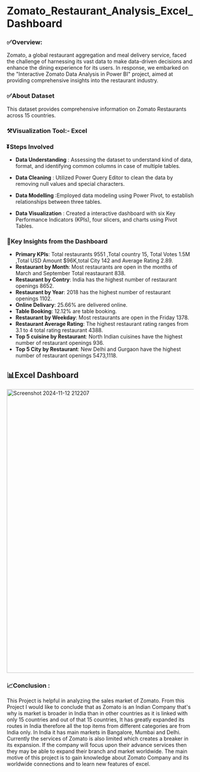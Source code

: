 # Zomato_Restaurant_Analysis_Excel_Dashboard

### ✅️Overview:
Zomato, a global restaurant aggregation and meal delivery service, faced the challenge of harnessing its vast data to make data-driven decisions and enhance the dining experience for its users. In response, we embarked on the "Interactive Zomato Data Analysis in Power BI" project, aimed at providing comprehensive insights into the restaurant industry.

### ✅️About Dataset 
This dataset provides comprehensive information on Zomato Restaurants across 15 countries.

### ⚒️Visualization Tool:- Excel

### ⏬️Steps Involved

  + **Data Understanding** : Assessing the dataset to understand kind of data, format, and identifying common columns in case of multiple tables.

  + **Data Cleaning** : Utilized Power Query Editor to clean the data by removing null values and special characters.

  + **Data Modelling** :Employed data modeling using Power Pivot, to establish relationships between three tables.

  + **Data Visualization** : Created a interactive dashboard with six Key Performance Indicators (KPIs), four slicers, and charts using Pivot Tables.


### 📌Key Insights from the Dashboard
  + **Primary KPIs**: Total restaurants 9551 ,Total country 15, Total Votes 1.5M ,Total USD Amount $96K,total City 142 and Average Rating 2.89.
  + **Restaurant by Month**: Most restaurants are open in the months of March and September Total reastaurant 838.
  + **Restaurant by Contry**: India has the highest number of restaurant openings 8652.
  + **Restaurant by Year**: 2018 has the highest number of restaurant openings 1102.
  + **Online Delivary**: 25.66% are delivered online.
  + **Table Booking**: 12.12% are table booking.
  + **Restaurant by Weekday**: Most restaurants are open in the Friday 1378.
  + **Restaurant Average Rating**: The highest restaurant rating ranges from 3.1 to 4  total rating restaurant 4388.
  + **Top 5 cuisine by Restaurant**: North Indian cuisines have the highest number of restaurant openings 936.
  + **Top 5 City by Restaurant**: New Delhi and Gurgaon have the highest number of restaurant openings 5473,1118.

## 📊Excel Dashboard
<img width="762" alt="Screenshot 2024-11-12 212207" src="https://github.com/user-attachments/assets/059cc7a1-6ca2-4827-a39a-e5bc5d95d1ab">

### 📈Conclusion :
This Project is helpful in analyzing the sales market of Zomato. From this Project I would like to conclude that as Zomato is an Indian Company that's why is market is broader in India than in other countries as it is linked with only 15 countries and out of that 15 countries, It has greatly expanded its routes in India therefore all the top items from different categories are from India only. In India it has main markets in Bangalore, Mumbai and Delhi. Currently the services of Zomato is also limited which creates a breaker in its expansion. If the company will focus upon their advance services then they may be able to expand their branch and market worldwide. The main motive of this project is to gain knowledge about Zomato Company and its worldwide connections and to learn new features of excel.
